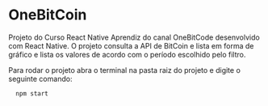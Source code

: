 # OneBitCoin
 Projeto do Curso React Native Aprendiz do canal OneBitCode desenvolvido com React Native. O projeto consulta a API de BitCoin e lista em forma de gráfico e lista os valores de acordo com o período escolhido pelo filtro.


Para rodar o projeto abra o terminal na pasta raiz do projeto e digite o seguinte comando:

```bash
  npm start
```
    